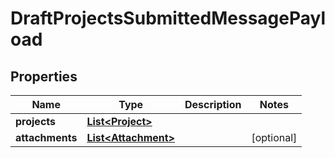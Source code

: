 
# DraftProjectsSubmittedMessagePayload

## Properties
Name | Type | Description | Notes
------------ | ------------- | ------------- | -------------
**projects** | [**List&lt;Project&gt;**](Project.md) |  | 
**attachments** | [**List&lt;Attachment&gt;**](Attachment.md) |  |  [optional]



